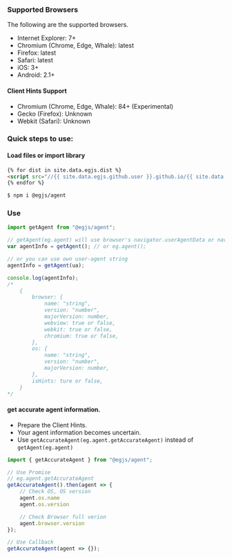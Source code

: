 
### Supported Browsers
The following are the supported browsers.

* Internet Explorer: 7+
* Chromium (Chrome, Edge, Whale): latest
* Firefox: latest
* Safari: latest
* iOS: 3+
* Android: 2.1+

#### Client Hints Support
* Chromium (Chrome, Edge, Whale): 84+ (Experimental)
* Gecko (Firefox): Unknown
* Webkit (Safari): Unknown



### Quick steps to use:

#### Load files or import library

``` html
{% for dist in site.data.egjs.dist %}
<script src="//{{ site.data.egjs.github.user }}.github.io/{{ site.data.egjs.github.repo }}/{{ dist }}"></script>
{% endfor %}
```

```sh
$ npm i @egjs/agent
```

### Use

```javascript
import getAgent from "@egjs/agent";

// getAgent(eg.agent) will use browser's navigator.userAgentData or navigator.userAgent
var agentInfo = getAgent(); // or eg.agent();

// or you can use own user-agent string
agentInfo = getAgent(ua);

console.log(agentInfo);
/*
    {
        browser: {
            name: "string",
            version: "number",
            majorVersion: number,
            webview: true or false,
            webkit: true or false,
            chromium: true or false,
        },
        os: {
            name: "string",
            version: "number",
            majorVersion: number,
        },
        isHints: ture or false,
    }
*/
```

#### get accurate agent information.
* Prepare the Client Hints.
* Your agent information becomes uncertain.
* Use `getAccurateAgent(eg.agent.getAccurateAgent)` instead of `getAgent(eg.agent)`


```js
import { getAccurateAgent } from "@egjs/agent";

// Use Promise
// eg.agent.getAccurateAgent
getAccurateAgent().then(agent => {
    // Check OS, OS version
    agent.os.name
    agent.os.version

    // Check Browser full verion
    agent.browser.version
});

// Use Callback
getAccurateAgent(agent => {});
```
